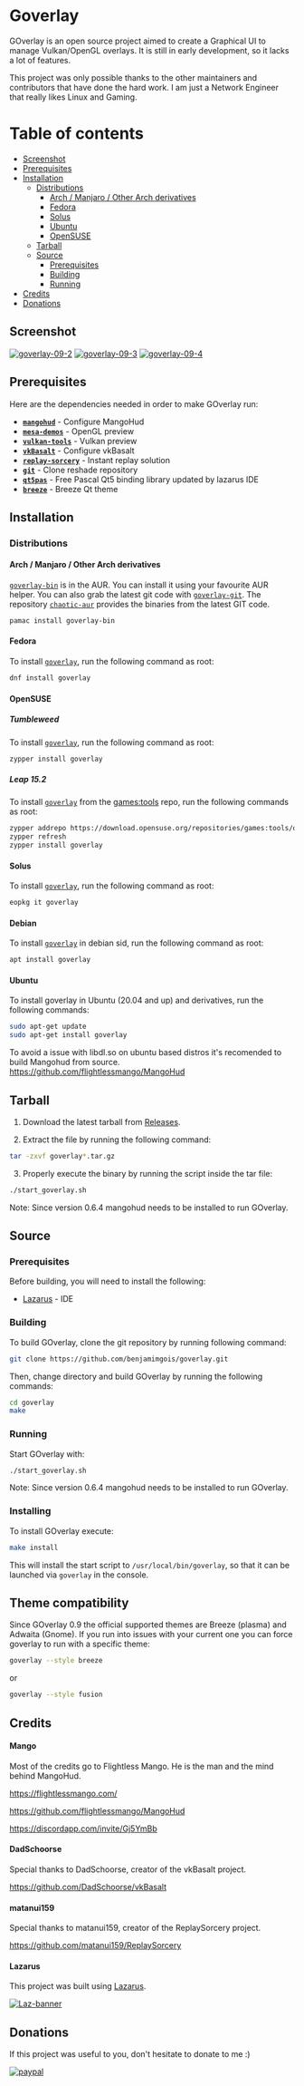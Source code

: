 # Goverlay

GOverlay is an open source project aimed to create a Graphical UI to manage Vulkan/OpenGL overlays. It is still in early development, so it lacks a lot of features.

This project was only possible thanks to the other maintainers and contributors that have done the hard work. I am just a Network Engineer that really likes Linux and Gaming.

Table of contents
=================

 - [Screenshot](#screenshot)
 - [Prerequisites](#prerequisites)
 - [Installation](#installation)
	- [Distributions](#distributions)
		- [Arch / Manjaro / Other Arch derivatives](#arch--manjaro--other-arch-derivatives)
		- [Fedora](#fedora)
		- [Solus](#solus)
		- [Ubuntu](#ubuntu)
		- [OpenSUSE](#opensuse)
	- [Tarball](#tarball)
	- [Source](#source)
		- [Prerequisites](#prerequisites-1)
		- [Building](#building)
		- [Running](#running)
 - [Credits](#credits)
 - [Donations](#donations)

## Screenshot

<a href="https://ibb.co/PMQ6w3Z"><img src="https://i.ibb.co/Mf6CMWD/goverlay-09-2.jpg" alt="goverlay-09-2" border="0"></a>
<a href="https://ibb.co/7tW4Tz3"><img src="https://i.ibb.co/Zz8mwJQ/goverlay-09-3.jpg" alt="goverlay-09-3" border="0"></a>
<a href="https://ibb.co/CV79rbT"><img src="https://i.ibb.co/BTZ61yS/goverlay-09-4.jpg" alt="goverlay-09-4" border="0"></a>

## Prerequisites

Here are the dependencies needed in order to make GOverlay run:

 - [**`mangohud`**](https://github.com/flightlessmango/MangoHud) - Configure MangoHud
 - [**`mesa-demos`**](https://github.com/freedesktop/mesa-demos) - OpenGL preview
 - [**`vulkan-tools`**](https://github.com/LunarG/VulkanTools) - Vulkan preview
 - [**`vkBasalt`**](https://github.com/DadSchoorse/vkBasalt) - Configure vkBasalt
 - [**`replay-sorcery`**](https://github.com/matanui159/ReplaySorcery) - Instant replay solution
 - [**`git`**](https://github.com/git/git) - Clone reshade repository
 - [**`qt5pas`**](https://svn.freepascal.org/svn/lazarus/trunk/lcl/interfaces/qt5/cbindings/) - Free Pascal Qt5 binding library updated by lazarus IDE
 - [**`breeze`**](https://invent.kde.org/plasma/breeze) - Breeze Qt theme

## Installation 

### Distributions

#### Arch / Manjaro / Other Arch derivatives

[`goverlay-bin`](https://aur.archlinux.org/packages/goverlay-bin/) is in the AUR. You can install it using your favourite AUR helper. You can also grab the latest git code with [`goverlay-git`](https://aur.archlinux.org/packages/goverlay-git/). The repository  [`chaotic-aur`](https://lonewolf.pedrohlc.com/chaotic-aur/) provides the binaries from the latest GIT code.

```bash
pamac install goverlay-bin
```

#### Fedora

To install [`goverlay`](https://fedora.pkgs.org/31/fedora-updates-x86_64/goverlay-0.2.3-1.fc31.x86_64.rpm.html), run the following command as root:

```bash
dnf install goverlay
```

#### OpenSUSE

##### Tumbleweed

To install [`goverlay`](https://build.opensuse.org/package/show/openSUSE%3AFactory/goverlay), run the following command as root:

```bash
zypper install goverlay
```

##### Leap 15.2

To install [`goverlay`](https://build.opensuse.org/package/show/games%3Atools/goverlay) from the [games:tools](https://build.opensuse.org/project/show/games:tools) repo, run the following commands as root:

```bash
zypper addrepo https://download.opensuse.org/repositories/games:tools/openSUSE_Leap_15.2/games:tools.repo
zypper refresh
zypper install goverlay
```


#### Solus

To install [`goverlay`](https://dev.getsol.us/source/goverlay/), run the following command as root:

```bash
eopkg it goverlay
```

#### Debian

To install [`goverlay`](https://packages.debian.org/sid/amd64/goverlay/download) in debian sid, run the following command as root:

```bash
apt install goverlay
```

#### Ubuntu

To install goverlay in Ubuntu (20.04 and up) and derivatives, run the following commands:

```bash
sudo apt-get update
sudo apt-get install goverlay
```

To avoid a issue with libdl.so on ubuntu based distros it's recomended to build Mangohud from source.
https://github.com/flightlessmango/MangoHud

## Tarball

1. Download the latest tarball from [Releases](https://github.com/benjamimgois/goverlay/releases).

2. Extract the file by running the following command:

```bash
tar -zxvf goverlay*.tar.gz
```

3. Properly execute the binary by running the script inside the tar file:

```bash
./start_goverlay.sh
```

Note: Since version 0.6.4 mangohud needs to be installed to run GOverlay.

## Source

### Prerequisites

Before building, you will need to install the following:

 - [Lazarus](https://gitlab.com/freepascal.org/lazarus/lazarus) - IDE

### Building

To build GOverlay, clone the git repository by running following command:

```bash
git clone https://github.com/benjamimgois/goverlay.git
```

Then, change directory and build GOverlay by running the following commands:

```bash
cd goverlay
make
```

### Running

Start GOverlay with:

```bash
./start_goverlay.sh
```

Note: Since version 0.6.4 mangohud needs to be installed to run GOverlay.

### Installing

To install GOverlay execute:

```bash
make install
```

This will install the start script to `/usr/local/bin/goverlay`, so that it can be launched via `goverlay` in the console. 


## Theme compatibility

Since GOverlay 0.9 the official supported themes are Breeze (plasma) and Adwaita (Gnome). If you run into issues with your current one you can force goverlay to run with a specific theme:

```bash
goverlay --style breeze
```
or
```bash
goverlay --style fusion
```

## Credits

#### Mango

Most of the credits go to Flightless Mango. He is the man and the mind behind MangoHud.

https://flightlessmango.com/

https://github.com/flightlessmango/MangoHud

https://discordapp.com/invite/Gj5YmBb

#### DadSchoorse

Special thanks to DadSchoorse, creator of the vkBasalt project.

https://github.com/DadSchoorse/vkBasalt

#### matanui159

Special thanks to matanui159, creator of the ReplaySorcery project.

https://github.com/matanui159/ReplaySorcery

#### Lazarus

This project was built using [Lazarus](https://www.lazarus-ide.org/).

<a href="hhttps://www.lazarus-ide.org/"><img src="https://i.ibb.co/9ykXNtw/Laz-banner.png" alt="Laz-banner" border="0"></a>

## Donations

If this project was useful to you, don't hesitate to donate to me :)

[![paypal](https://www.paypalobjects.com/en_US/i/btn/btn_donateCC_LG.gif)](https://www.paypal.com/cgi-bin/webscr?cmd=_s-xclick&hosted_button_id=Q5EYYEJ5NSJAU&source=url)

